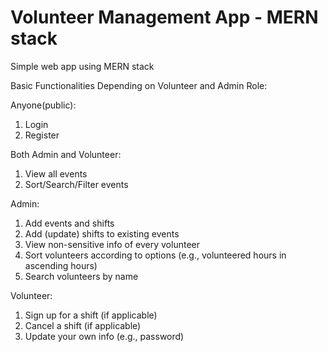 # Volunteer Management App - MERN stack

Simple web app using MERN stack

Basic Functionalities Depending on Volunteer and Admin Role:

Anyone(public): 
1. Login
2. Register

Both Admin and Volunteer: 
1. View all events
2. Sort/Search/Filter events 
   
Admin: 
1. Add events and shifts
2. Add (update) shifts to existing events
3. View non-sensitive info of every volunteer
4. Sort volunteers according to options (e.g., volunteered hours in ascending hours)
5. Search volunteers by name

Volunteer: 
1. Sign up for a shift (if applicable)
2. Cancel a shift (if applicable)
3. Update your own info (e.g., password) 
   
